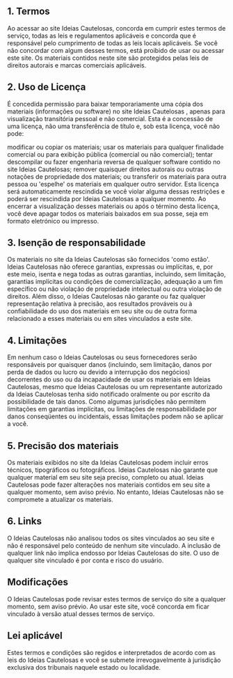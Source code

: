 ## 1. Termos
Ao acessar ao site Ideias Cautelosas, concorda em cumprir estes termos de serviço, todas as leis e regulamentos aplicáveis ​​e concorda que é responsável pelo cumprimento de todas as leis locais aplicáveis. Se você não concordar com algum desses termos, está proibido de usar ou acessar este site. Os materiais contidos neste site são protegidos pelas leis de direitos autorais e marcas comerciais aplicáveis.

## 2. Uso de Licença
É concedida permissão para baixar temporariamente uma cópia dos materiais (informações ou software) no site Ideias Cautelosas , apenas para visualização transitória pessoal e não comercial. Esta é a concessão de uma licença, não uma transferência de título e, sob esta licença, você não pode: 

modificar ou copiar os materiais; 
usar os materiais para qualquer finalidade comercial ou para exibição pública (comercial ou não comercial); 
tentar descompilar ou fazer engenharia reversa de qualquer software contido no site Ideias Cautelosas; 
remover quaisquer direitos autorais ou outras notações de propriedade dos materiais; ou 
transferir os materiais para outra pessoa ou 'espelhe' os materiais em qualquer outro servidor.
Esta licença será automaticamente rescindida se você violar alguma dessas restrições e poderá ser rescindida por Ideias Cautelosas a qualquer momento. Ao encerrar a visualização desses materiais ou após o término desta licença, você deve apagar todos os materiais baixados em sua posse, seja em formato eletrónico ou impresso.

## 3. Isenção de responsabilidade
Os materiais no site da Ideias Cautelosas são fornecidos 'como estão'. Ideias Cautelosas não oferece garantias, expressas ou implícitas, e, por este meio, isenta e nega todas as outras garantias, incluindo, sem limitação, garantias implícitas ou condições de comercialização, adequação a um fim específico ou não violação de propriedade intelectual ou outra violação de direitos.
Além disso, o Ideias Cautelosas não garante ou faz qualquer representação relativa à precisão, aos resultados prováveis ​​ou à confiabilidade do uso dos materiais em seu site ou de outra forma relacionado a esses materiais ou em sites vinculados a este site.
## 4. Limitações
Em nenhum caso o Ideias Cautelosas ou seus fornecedores serão responsáveis ​​por quaisquer danos (incluindo, sem limitação, danos por perda de dados ou lucro ou devido a interrupção dos negócios) decorrentes do uso ou da incapacidade de usar os materiais em Ideias Cautelosas, mesmo que Ideias Cautelosas ou um representante autorizado da Ideias Cautelosas tenha sido notificado oralmente ou por escrito da possibilidade de tais danos. Como algumas jurisdições não permitem limitações em garantias implícitas, ou limitações de responsabilidade por danos conseqüentes ou incidentais, essas limitações podem não se aplicar a você.

## 5. Precisão dos materiais
Os materiais exibidos no site da Ideias Cautelosas podem incluir erros técnicos, tipográficos ou fotográficos. Ideias Cautelosas não garante que qualquer material em seu site seja preciso, completo ou atual. Ideias Cautelosas pode fazer alterações nos materiais contidos em seu site a qualquer momento, sem aviso prévio. No entanto, Ideias Cautelosas não se compromete a atualizar os materiais.

## 6. Links
O Ideias Cautelosas não analisou todos os sites vinculados ao seu site e não é responsável pelo conteúdo de nenhum site vinculado. A inclusão de qualquer link não implica endosso por Ideias Cautelosas do site. O uso de qualquer site vinculado é por conta e risco do usuário.

 

## Modificações

O Ideias Cautelosas pode revisar estes termos de serviço do site a qualquer momento, sem aviso prévio. Ao usar este site, você concorda em ficar vinculado à versão atual desses termos de serviço.

## Lei aplicável

Estes termos e condições são regidos e interpretados de acordo com as leis do Ideias Cautelosas e você se submete irrevogavelmente à jurisdição exclusiva dos tribunais naquele estado ou localidade.
